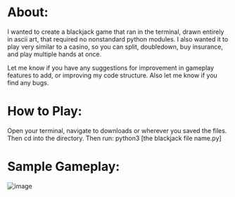 # About:
I wanted to create a blackjack game that ran in the terminal, drawn entirely in ascii art, 
that required no nonstandard python modules.
I also wanted it to play very similar to a casino, so you can split, doubledown, buy insurance, and play multiple hands at once. 

Let me know if you have any suggestions for improvement in gameplay features to add, or improving my code structure.
Also let me know if you find any bugs.

# How to Play:
Open your terminal, navigate to downloads or wherever you saved the files.
Then cd into the directory. Then run: python3 [the blackjack file name.py]

# Sample Gameplay:
![image](https://github.com/neonate11/Terminal_Blackjack_Ascii_Art/assets/162996499/d75673ed-1423-441c-9132-6fda04325d63)



